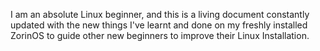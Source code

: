 I am an absolute Linux beginner, and this is a living document constantly updated with the new things I've learnt and done on my freshly installed ZorinOS to guide other new beginners to improve their Linux Installation.
